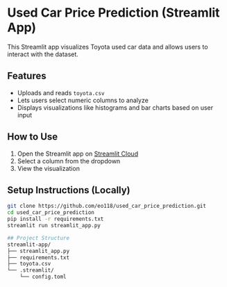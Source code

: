 # Used Car Price Prediction (Streamlit App)

This Streamlit app visualizes Toyota used car data and allows users to interact with the dataset.

## Features

- Uploads and reads `toyota.csv`
- Lets users select numeric columns to analyze
- Displays visualizations like histograms and bar charts based on user input

## How to Use

1. Open the Streamlit app on [Streamlit Cloud](https://YOUR-STREAMLIT-URL-HERE)
2. Select a column from the dropdown
3. View the visualization

## Setup Instructions (Locally)

```bash
git clone https://github.com/eo118/used_car_price_prediction.git
cd used_car_price_prediction
pip install -r requirements.txt
streamlit run streamlit_app.py

## Project Structure
streamlit-app/
├── streamlit_app.py
├── requirements.txt
├── toyota.csv
└── .streamlit/
    └── config.toml


